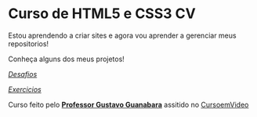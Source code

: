 
# Curso de HTML5 e CSS3 CV

 Estou aprendendo a criar sites e agora vou aprender a gerenciar meus repositorios!

Conheça alguns dos meus projetos!

[*Desafios*](https://github.com/CleberPeixoto/HTML-CSS/tree/main/Desafios)

[*Exercicios*](https://github.com/CleberPeixoto/HTML-CSS/tree/main/Exercicios)

 
 Curso feito pelo **[Professor Gustavo Guanabara](https://github.com/gustavoguanabara)** assitido no [CursoemVideo](https://www.cursoemvideo.com/)
